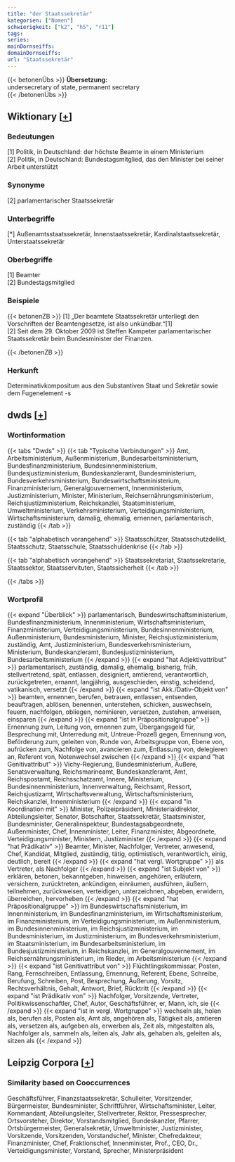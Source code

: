 ```yaml
---
title: "der Staatssekretär"
kategorien: ["Nomen"]
schwierigkeit: ["k2", "h5", "r11"]
tags:
series:
mainDornseiffs:
domainDornseiffs:
url: "Staatssekretär"
---
```


{{< betonenÜbs >}}
**Übersetzung:**  
undersecretary of state, permanent secretary  
{{< /betonenÜbs >}}

## Wiktionary [[+](https://de.wiktionary.org/wiki/Staatssekretär)]

### Bedeutungen
[1] Politik, in Deutschland: der höchste Beamte in einem Ministerium  
[2] Politik, in Deutschland: Bundestagsmitglied, das den Minister bei seiner Arbeit unterstützt  

### Synonyme
[2] parlamentarischer Staatssekretär  

### Unterbegriffe
[*] Außenamtsstaatssekretär, Innenstaatssekretär, Kardinalstaatssekretär, Unterstaatssekretär  

### Oberbegriffe
[1] Beamter  
[2] Bundestagsmitglied  

### Beispiele
{{< betonenZB >}}
[1] „Der beamtete Staatssekretär unterliegt den Vorschriften der Beamtengesetze, ist also unkündbar.“[1]  
[2] Seit dem 29. Oktober 2009 ist Steffen Kampeter parlamentarischer Staatssekretär beim Bundesminister der Finanzen.  

{{< /betonenZB >}}
### Herkunft
Determinativkompositum aus den Substantiven Staat und Sekretär sowie dem Fugenelement -s  



## dwds [[+](https://www.dwds.de/wb/Staatssekretär)]

### Wortinformation
{{< tabs "Dwds" >}}
{{< tab "Typische Verbindungen" >}}
Amt, Arbeitsministerium, Außenministerium, Bundesarbeitsministerium, Bundesfinanzministerium, Bundesinnenministerium, Bundesjustizministerium, Bundeskanzleramt, Bundesministerium, Bundesverkehrsministerium, Bundeswirtschaftsministerium, Finanzministerium, Generalgouvernement, Innenministerium, Justizministerium, Minister, Ministerium, Reichsernährungsministerium, Reichsjustizministerium, Reichskanzlei, Staatsministerium, Umweltministerium, Verkehrsministerium, Verteidigungsministerium, Wirtschaftsministerium, damalig, ehemalig, ernennen, parlamentarisch, zuständig
{{< /tab >}}

{{< tab "alphabetisch vorangehend" >}}
Staatsschützer, Staatsschutzdelikt, Staatsschutz, Staatsschule, Staatsschuldenkrise
{{< /tab >}}

{{< tab "alphabetisch vorangehend" >}}
Staatssekretariat, Staatssekretarie, Staatssektor, Staatsservituten, Staatssicherheit
{{< /tab >}}

{{< /tabs >}}

### Wortprofil
{{< expand "Überblick" >}} parlamentarisch, Bundeswirtschaftsministerium, Bundesfinanzministerium, Innenministerium, Wirtschaftsministerium, Finanzministerium, Verteidigungsministerium, Bundesinnenministerium, Außenministerium, Bundesministerium, Minister, Reichsjustizministerium, zuständig, Amt, Justizministerium, Bundesverkehrsministerium, Ministerium, Bundeskanzleramt, Bundesjustizministerium, Bundesarbeitsministerium {{< /expand >}}
{{< expand "hat Adjektivattribut" >}} parlamentarisch, zuständig, damalig, ehemalig, bisherig, früh, stellvertretend, spät, entlassen, designiert, amtierend, verantwortlich, zurückgetreten, ernannt, langjährig, ausgeschieden, einstig, scheidend, vatikanisch, versetzt {{< /expand >}}
{{< expand "ist Akk./Dativ-Objekt von" >}} beamten, ernennen, berufen, betrauen, entlassen, entsenden, beauftragen, ablösen, benennen, unterstehen, schicken, auswechseln, feuern, nachfolgen, obliegen, nominieren, versetzen, zustehen, anweisen, einsparen {{< /expand >}}
{{< expand "ist in Präpositionalgruppe" >}} Ernennung zum, Leitung von, ernennen zum, Übergangsgeld für, Besprechung mit, Unterredung mit, Untreue-Prozeß gegen, Ernennung von, Beförderung zum, geleiten von, Runde von, Arbeitsgruppe von, Ebene von, aufrücken zum, Nachfolge von, avancieren zum, Entlassung von, delegieren an, Referent von, Notenwechsel zwischen {{< /expand >}}
{{< expand "hat Genitivattribut" >}} Vichy-Regierung, Bundesministerium, Äußere, Senatsverwaltung, Reichsmarineamt, Bundeskanzleramt, Amt, Reichspostamt, Reichsschatzamt, Innere, Ministerium, Bundesinnenministerium, Innenverwaltung, Reichsamt, Ressort, Reichsjustizamt, Wirtschaftsverwaltung, Wirtschaftsministerium, Reichskanzlei, Innenministerium {{< /expand >}}
{{< expand "in Koordination mit" >}} Minister, Polizeipräsident, Ministerialdirektor, Abteilungsleiter, Senator, Botschafter, Staatssekretär, Staatsminister, Bundesminister, Generalinspekteur, Bundestagsabgeordnete, Außenminister, Chef, Innenminister, Leiter, Finanzminister, Abgeordnete, Verteidigungsminister, Ministern, Justizminister {{< /expand >}}
{{< expand "hat Prädikativ" >}} Beamter, Minister, Nachfolger, Vertreter, anwesend, Chef, Kandidat, Mitglied, zuständig, tätig, optimistisch, verantwortlich, einig, deutlich, bereit {{< /expand >}}
{{< expand "hat vergl. Wortgruppe" >}} als Vertreter, als Nachfolger {{< /expand >}}
{{< expand "ist Subjekt von" >}} erklären, betonen, bekanntgeben, hinweisen, angehören, erläutern, versichern, zurücktreten, ankündigen, einräumen, ausführen, äußern, teilnehmen, zurückweisen, verteidigen, unterzeichnen, abgeben, erwidern, überreichen, hervorheben {{< /expand >}}
{{< expand "hat Präpositionalgruppe" >}} im Bundeswirtschaftsministerium, im Innenministerium, im Bundesfinanzministerium, im Wirtschaftsministerium, im Finanzministerium, im Verteidigungsministerium, im Außenministerium, im Bundesinnenministerium, im Reichsjustizministerium, im Bundesministerium, im Justizministerium, im Bundesverkehrsministerium, im Staatsministerium, im Bundesarbeitsministerium, im Bundesjustizministerium, in Reichskanzlei, im Generalgouvernement, im Reichsernährungsministerium, im Rieder, im Arbeitsministerium {{< /expand >}}
{{< expand "ist Genitivattribut von" >}} Flüchtlingskommissar, Posten, Rang, Fernschreiben, Entlassung, Ernennung, Referent, Ebene, Schreibe, Berufung, Schreiben, Post, Besprechung, Äußerung, Vorsitz, Rechtsverhältnis, Gehalt, Antwort, Brief, Rücktritt {{< /expand >}}
{{< expand "ist Prädikativ von" >}} Nachfolger, Vorsitzende, Vertreter, Politikwissenschaftler, Chef, Autor, Geschäftsführer, er, Mann, ich, sie {{< /expand >}}
{{< expand "ist in vergl. Wortgruppe" >}} wechseln als, holen als, berufen als, Posten als, Amt als, angehören als, Tätigkeit als, amtieren als, versetzen als, aufgeben als, erwerben als, Zeit als, mitgestalten als, Nachfolger als, sammeln als, leiten als, Jahr als, gehaben als, geleiten als, sitzen als {{< /expand >}}

## Leipzig Corpora [[+](https://corpora.uni-leipzig.de/en/res?word=Staatssekretär&corpusId=deu_newscrawl-public_2018)]


### Similarity based on Cooccurrences
Geschäftsführer, Finanzstaatssekretär, Schulleiter, Vorsitzender, Bürgermeister, Bundesminister, Schriftführer, Wirtschaftsminister, Leiter, Kommandant, Abteilungsleiter, Stellvertreter, Rektor, Pressesprecher, Ortsvorsteher, Direktor, Vorstandsmitglied, Bundeskanzler, Pfarrer, Ortsbürgermeister, Generalsekretär, Umweltminister, Justizminister, Vorsitzende, Vorsitzenden, Vorstandschef, Minister, Chefredakteur, Finanzminister, Chef, Fraktionschef, Innenminister, Prof., CEO, Dr., Verteidigungsminister, Vorstand, Sprecher, Ministerpräsident

